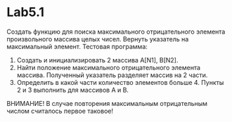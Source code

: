 # Lab5.1

Создать функцию для поиска максимального отрицательного элемента произвольного массива целых чисел.
Вернуть указатель на максимальный элемент. 
Тестовая программа: 
1. Создать и инициализировать 2 массива A[N1], B[N2].
2. Найти положение максимального отрицательного элемента массива. Полученный указатель разделяет массив на 2 части. 
3. Определить в какой части количество элементов больше 4. Пункты 2 и 3 выполнить для массивов A и B.

ВНИМАНИЕ!
В случае повторения максимальным отрицательным числом считалось первое таковое!
